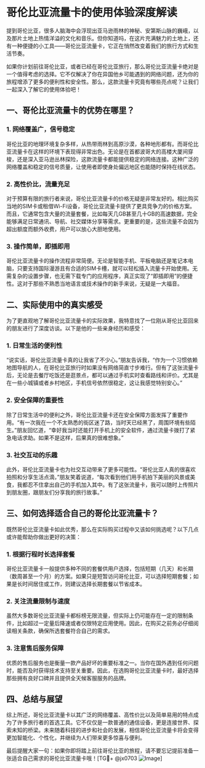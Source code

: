 # 哥伦比亚流量卡的使用体验深度解读

提到哥伦比亚，很多人脑海中会浮现出亚马逊雨林的神秘、安第斯山脉的巍峨，以及那片土地上热情洋溢的文化和音乐。但你知道吗，在这片充满魅力的土地上，还有一种便捷的小工具——哥伦比亚流量卡，它正在悄然改变着我们的旅行方式和生活节奏。

如果你计划前往哥伦比亚，或者已经在哥伦比亚旅行，那么哥伦比亚流量卡绝对是一个值得考虑的选择。它不仅解决了你在异国他乡可能遇到的网络问题，还为你的旅程增添了更多的便利性和安全性。那么，这款流量卡究竟有哪些亮点呢？让我们一起深入了解它的使用体验吧！

## 一、哥伦比亚流量卡的优势在哪里？

### 1. 网络覆盖广，信号稳定
哥伦比亚的地理环境复杂多样，从热带雨林到高原沙漠，各种地形都有。而哥伦比亚流量卡在这样的环境下表现得非常出色。无论是在首都波哥大的高楼大厦间穿梭，还是深入亚马逊丛林探险，这款流量卡都能提供稳定的网络连接。这种广泛的网络覆盖和稳定的信号质量，让使用者即使身处偏远地区也能随时保持在线状态。

### 2. 高性价比，流量充足
对于预算有限的旅行者来说，哥伦比亚流量卡的价格无疑是非常友好的。相比购买当地的SIM卡或租借Wi-Fi设备，哥伦比亚流量卡提供了更具竞争力的价格方案。而且，它通常包含大量的流量套餐，比如每天几GB甚至几十GB的高速数据，完全能够满足日常通讯、导航、社交媒体分享等需求。更重要的是，这些流量不会因为超出额度而额外收费，用户可以放心大胆地使用。

### 3. 操作简单，即插即用
哥伦比亚流量卡的操作流程非常简便。无论是智能手机、平板电脑还是笔记本电脑，只要支持国际漫游且有合适的SIM卡槽，就可以轻松插入流量卡开始使用。无需复杂的设置步骤，也无需下载专门的应用程序，真正实现了“即插即用”的便捷性。这对于那些不熟悉当地语言或技术操作的新手来说，无疑是一大福音。

## 二、实际使用中的真实感受

为了更直观地了解哥伦比亚流量卡的实际效果，我特意找了一位刚从哥伦比亚回来的朋友进行了深度访谈。以下是他的一些亲身经历和感受：

### 1. 日常生活的便利性
“说实话，哥伦比亚流量卡真的让我省了不少心。”朋友告诉我，“作为一个习惯依赖地图导航的人，在哥伦比亚旅行时如果没有网络简直寸步难行。但有了这张流量卡后，无论是去餐厅吃饭还是逛景点，都可以通过手机实时查看路线和评价。尤其是在一些小城镇或者乡村地区，手机信号依然很稳定，这让我感觉特别安心。”

### 2. 安全保障的重要性
除了日常生活中的便利之外，哥伦比亚流量卡还在安全保障方面发挥了重要作用。“有一次我在一个不太熟悉的街区迷了路，当时天已经黑了，周围环境有些陌生。”朋友回忆道，“幸好我当时还能打开手机上的安全软件，通过流量卡拨打了紧急电话求助。如果不是这样，后果真的很难想象。”

### 3. 社交互动的乐趣
此外，哥伦比亚流量卡也为社交互动带来了更多可能性。“哥伦比亚人真的很喜欢拍照和分享生活点滴，”朋友笑着说道，“每次看到他们用手机拍下美丽的风景或美食，我都忍不住拿出自己的手机加入其中。有了这张流量卡，我可以随时上传照片到朋友圈，跟朋友们分享我的旅行故事。”

## 三、如何选择适合自己的哥伦比亚流量卡？

既然哥伦比亚流量卡如此优秀，那么在实际购买过程中又该如何挑选呢？以下几点或许能帮助你做出更好的决策：

### 1. 根据行程时长选择套餐
哥伦比亚流量卡一般提供多种不同的套餐供用户选择，包括短期（几天）和长期（数周甚至一个月）的方案。如果只是短暂访问哥伦比亚，可以选择短期套餐；如果是长时间居住或工作，则建议选择长期套餐以节省成本。

### 2. 关注流量限制与速度
虽然大多数哥伦比亚流量卡都标榜无限流量，但实际上仍可能存在一定的限制条件，比如超过一定量后降速或者仅限特定应用使用。因此，在购买之前务必仔细阅读相关条款，确保所选套餐符合自己的需求。

### 3. 注意售后服务保障
优质的售后服务也是衡量一款产品好坏的重要标准之一。当你在国外遇到任何问题时，能否及时获得技术支持至关重要。因此，在选购哥伦比亚流量卡时，最好选择那些拥有良好口碑并且提供全天候客服服务的品牌。

## 四、总结与展望

综上所述，哥伦比亚流量卡以其广泛的网络覆盖、高性价比以及简单易用的特点成为了许多旅行者的首选工具。它不仅仅是一款普通的通信设备，更是连接世界、探索未知的桥梁。未来随着科技的进步和社会的发展，相信哥伦比亚流量卡将会变得更加智能化、个性化，并继续为人们带来更多惊喜与便利。

最后提醒大家一句：如果你即将踏上前往哥伦比亚的旅程，请不要忘记提前准备一张适合自己需求的哥伦比亚流量卡哦！[TG💪+ @jx0703 ![Image](https://github.com/user-attachments/assets/dbca1d08-cadb-493c-b0ec-ad6f7a83f270)]